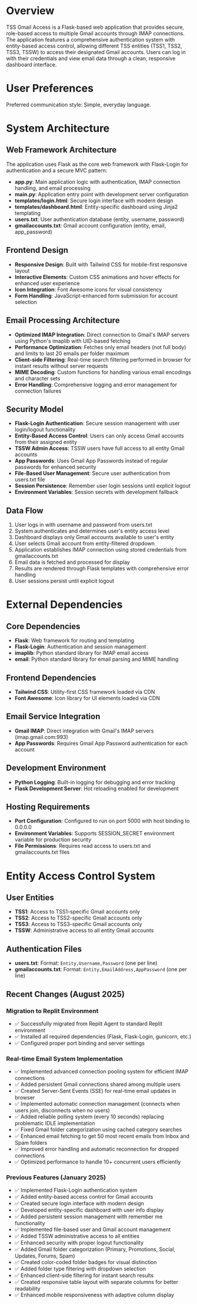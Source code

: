 # Overview

TSS Gmail Access is a Flask-based web application that provides secure, role-based access to multiple Gmail accounts through IMAP connections. The application features a comprehensive authentication system with entity-based access control, allowing different TSS entities (TSS1, TSS2, TSS3, TSSW) to access their designated Gmail accounts. Users can log in with their credentials and view email data through a clean, responsive dashboard interface.

# User Preferences

Preferred communication style: Simple, everyday language.

# System Architecture

## Web Framework Architecture
The application uses Flask as the core web framework with Flask-Login for authentication and a secure MVC pattern:
- **app.py**: Main application logic with authentication, IMAP connection handling, and email processing
- **main.py**: Application entry point with development server configuration
- **templates/login.html**: Secure login interface with modern design
- **templates/dashboard.html**: Entity-specific dashboard using Jinja2 templating
- **users.txt**: User authentication database (entity, username, password)
- **gmailaccounts.txt**: Gmail account configuration (entity, email, app_password)

## Frontend Design
- **Responsive Design**: Built with Tailwind CSS for mobile-first responsive layout
- **Interactive Elements**: Custom CSS animations and hover effects for enhanced user experience
- **Icon Integration**: Font Awesome icons for visual consistency
- **Form Handling**: JavaScript-enhanced form submission for account selection

## Email Processing Architecture
- **Optimized IMAP Integration**: Direct connection to Gmail's IMAP servers using Python's imaplib with UID-based fetching
- **Performance Optimization**: Fetches only email headers (not full body) and limits to last 20 emails per folder maximum
- **Client-side Filtering**: Real-time search filtering performed in browser for instant results without server requests
- **MIME Decoding**: Custom functions for handling various email encodings and character sets
- **Error Handling**: Comprehensive logging and error management for connection failures

## Security Model
- **Flask-Login Authentication**: Secure session management with user login/logout functionality
- **Entity-Based Access Control**: Users can only access Gmail accounts from their assigned entity
- **TSSW Admin Access**: TSSW users have full access to all entity Gmail accounts
- **App Passwords**: Uses Gmail App Passwords instead of regular passwords for enhanced security
- **File-Based User Management**: Secure user authentication from users.txt file
- **Session Persistence**: Remember user login sessions until explicit logout
- **Environment Variables**: Session secrets with development fallback

## Data Flow
1. User logs in with username and password from users.txt
2. System authenticates and determines user's entity access level
3. Dashboard displays only Gmail accounts available to user's entity
4. User selects Gmail account from entity-filtered dropdown
5. Application establishes IMAP connection using stored credentials from gmailaccounts.txt
6. Email data is fetched and processed for display
7. Results are rendered through Flask templates with comprehensive error handling
8. User sessions persist until explicit logout

# External Dependencies

## Core Dependencies
- **Flask**: Web framework for routing and templating
- **Flask-Login**: Authentication and session management
- **imaplib**: Python standard library for IMAP email access
- **email**: Python standard library for email parsing and MIME handling

## Frontend Dependencies
- **Tailwind CSS**: Utility-first CSS framework loaded via CDN
- **Font Awesome**: Icon library for UI elements loaded via CDN

## Email Service Integration
- **Gmail IMAP**: Direct integration with Gmail's IMAP servers (imap.gmail.com:993)
- **App Passwords**: Requires Gmail App Password authentication for each account

## Development Environment
- **Python Logging**: Built-in logging for debugging and error tracking
- **Flask Development Server**: Hot reloading enabled for development

## Hosting Requirements
- **Port Configuration**: Configured to run on port 5000 with host binding to 0.0.0.0
- **Environment Variables**: Supports SESSION_SECRET environment variable for production security
- **File Permissions**: Requires read access to users.txt and gmailaccounts.txt files

# Entity Access Control System

## User Entities
- **TSS1**: Access to TSS1-specific Gmail accounts only
- **TSS2**: Access to TSS2-specific Gmail accounts only  
- **TSS3**: Access to TSS3-specific Gmail accounts only
- **TSSW**: Administrative access to all entity Gmail accounts

## Authentication Files
- **users.txt**: Format: `Entity,Username,Password` (one per line)
- **gmailaccounts.txt**: Format: `Entity,EmailAddress,AppPassword` (one per line)

## Recent Changes (August 2025)
### Migration to Replit Environment
- ✅ Successfully migrated from Replit Agent to standard Replit environment
- ✅ Installed all required dependencies (Flask, Flask-Login, gunicorn, etc.)
- ✅ Configured proper port binding and server settings

### Real-time Email System Implementation
- ✅ Implemented advanced connection pooling system for efficient IMAP connections
- ✅ Added persistent Gmail connections shared among multiple users
- ✅ Created Server-Sent Events (SSE) for real-time email updates in browser
- ✅ Implemented automatic connection management (connects when users join, disconnects when no users)
- ✅ Added reliable polling system (every 10 seconds) replacing problematic IDLE implementation
- ✅ Fixed Gmail folder categorization using cached category searches
- ✅ Enhanced email fetching to get 50 most recent emails from Inbox and Spam folders
- ✅ Improved error handling and automatic reconnection for dropped connections
- ✅ Optimized performance to handle 10+ concurrent users efficiently

### Previous Features (January 2025)
- ✅ Implemented Flask-Login authentication system
- ✅ Added entity-based access control for Gmail accounts
- ✅ Created secure login interface with modern design
- ✅ Developed entity-specific dashboard with user info display
- ✅ Added persistent session management with remember me functionality
- ✅ Implemented file-based user and Gmail account management
- ✅ Added TSSW administrative access to all entities
- ✅ Enhanced security with proper logout functionality
- ✅ Added Gmail folder categorization (Primary, Promotions, Social, Updates, Forums, Spam)
- ✅ Created color-coded folder badges for visual distinction
- ✅ Added folder type filtering with dropdown selection
- ✅ Enhanced client-side filtering for instant search results
- ✅ Created responsive table layout with separate columns for better readability
- ✅ Enhanced mobile responsiveness with adaptive column display